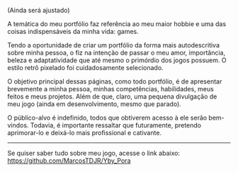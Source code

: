 (Ainda será ajustado)

A temática do meu portfólio faz referência ao meu maior hobbie e uma das coisas indispensáveis da minha vida: games.

Tendo a oportunidade de criar um portfólio da forma mais autodescritiva sobre minha pessoa, o fiz na intenção de passar o meu amor, importância, beleza e adaptatividade que até mesmo o primórdio dos jogos possuem. O estilo retrô pixelado foi cuidadosamente selecionado.

O objetivo principal dessas páginas, como todo portfólio, é de apresentar brevemente a minha pessoa, minhas competências, habilidades, meus feitos e meus projetos. Além de que, claro, uma pequena divulgação de meu jogo (ainda em desenvolvimento, mesmo que parado).

O público-alvo é indefinido, todos que obtiverem acesso à ele serão bem-vindos. Todavia, é importante ressaltar que futuramente, pretendo aprimorar-lo e deixá-lo mais profissional e cativante.

**************************************************************************************

Se quiser saber tudo sobre meu jogo, acesse o link abaixo:
https://github.com/MarcosTDJR/Yby_Pora
